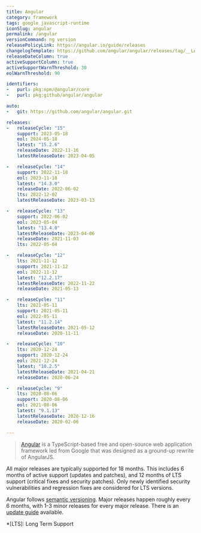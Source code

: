 ```yaml
---
title: Angular
category: framework
tags: google javascript-runtime
iconSlug: angular
permalink: /angular
versionCommand: ng version
releasePolicyLink: https://angular.io/guide/releases
changelogTemplate: https://github.com/angular/angular/releases/tag/__LATEST__
releaseDateColumn: true
activeSupportColumn: true
activeSupportWarnThreshold: 30
eolWarnThreshold: 90

identifiers:
-   purl: pkg:npm/@angular/core
-   purl: pkg:github/angular/angular

auto:
-   git: https://github.com/angular/angular.git

releases:
-   releaseCycle: "15"
    support: 2023-05-18
    eol: 2024-05-18
    latest: "15.2.6"
    releaseDate: 2022-11-16
    latestReleaseDate: 2023-04-05

-   releaseCycle: "14"
    support: 2022-11-18
    eol: 2023-11-18
    latest: "14.3.0"
    releaseDate: 2022-06-02
    lts: 2022-12-02
    latestReleaseDate: 2023-03-13

-   releaseCycle: "13"
    support: 2022-06-02
    eol: 2023-05-04
    latest: "13.4.0"
    latestReleaseDate: 2023-04-06
    releaseDate: 2021-11-03
    lts: 2022-05-04

-   releaseCycle: "12"
    lts: 2021-11-12
    support: 2021-11-12
    eol: 2022-11-12
    latest: "12.2.17"
    latestReleaseDate: 2022-11-22
    releaseDate: 2021-05-13

-   releaseCycle: "11"
    lts: 2021-05-11
    support: 2021-05-11
    eol: 2022-05-11
    latest: "11.2.14"
    latestReleaseDate: 2021-05-12
    releaseDate: 2020-11-11

-   releaseCycle: "10"
    lts: 2020-12-24
    support: 2020-12-24
    eol: 2021-12-24
    latest: "10.2.5"
    latestReleaseDate: 2021-04-21
    releaseDate: 2020-06-24

-   releaseCycle: "9"
    lts: 2020-08-06
    support: 2020-08-06
    eol: 2021-08-06
    latest: "9.1.13"
    latestReleaseDate: 2020-12-16
    releaseDate: 2020-02-06

---
```


> [Angular](https://angular.io/) is a TypeScript-based free and open-source web application
> framework led from Google that was designed as a ground-up rewrite of AngularJS.

All major releases are typically supported for 18 months. This includes 6 months of active support
(updates and patches), and 12 months of LTS support (critical fixes and security patches). Only
newly identified security vulnerabilities and regression fixes are considered for LTS versions.

Angular follows [semantic versioning](https://semver.org). Major releases happen roughly every 6
months, with 1-3 minor releases for every major release. There is an
[update guide](https://angular.io/guide/updating "Keeping your Angular projects up-to-date")
available.

*[LTS]: Long Term Support
